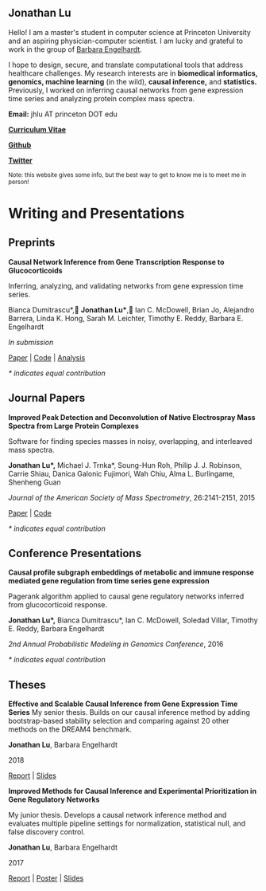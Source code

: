 ## Jonathan Lu

Hello! I am a master's student in computer science at Princeton University and an aspiring physician-computer scientist. I am lucky and grateful to work in the group of [Barbara Engelhardt](http://beehive.cs.princeton.edu/).

I hope to design, secure, and translate computational tools that address healthcare challenges. My research interests are in **biomedical informatics, genomics, machine learning** (in the wild), **causal inference,** and **statistics.** Previously, I worked on inferring causal networks from gene expression time series and analyzing protein complex mass spectra.


**Email:** jhlu AT princeton DOT edu

**[Curriculum Vitae](cv_2_6_19.pdf)**

**[Github](github.com/lujonathanh)**

**[Twitter](twitter.com/JonathanLu11)**


<sub> Note: this website gives some info, but the best way to get to know me is to meet me in person! </sub>

# Writing and Presentations

## Preprints

**Causal Network Inference from Gene Transcription Response to Glucocorticoids**

Inferring, analyzing, and validating networks from gene expression time series.

Bianca Dumitrascu\*, **Jonathan Lu\***, Ian C. McDowell, Brian Jo, Alejandro Barrera, Linda K. Hong, Sarah M. Leichter, Timothy E. Reddy, Barbara E. Engelhardt

*In submission*

[Paper](TBD) \| [Code](https://github.com/lujonathanh/BETS) \| [Analysis](TBD)

*\* indicates equal contribution*

## Journal Papers

**Improved Peak Detection and Deconvolution of Native Electrospray Mass Spectra from Large Protein Complexes**

Software for finding species masses in noisy, overlapping, and interleaved mass spectra.

**Jonathan Lu\*,** Michael J. Trnka\*, Soung-Hun Roh, Philip J. J. Robinson, Carrie Shiau, Danica Galonic Fujimori, Wah Chiu, Alma L. Burlingame, Shenheng Guan 

*Journal of the American Society of Mass Spectrometry*, 26:2141-2151, 2015

[Paper](journal/Lu2015_Article_ImprovedPeakDetectionAndDeconv.pdf) \| [Code](https://github.com/lujonathanh/PeakSeeker)

*\* indicates equal contribution*

## Conference Presentations

**Causal profile subgraph embeddings of metabolic and immune response mediated gene regulation from time series gene expression**

Pagerank algorithm applied to causal gene regulatory networks inferred from glucocorticoid response.

**Jonathan Lu\*,** Bianca Dumitrascu\*, Ian C. McDowell, Soledad Villar, Timothy E. Reddy, Barbara Engelhardt

*2nd Annual Probabilistic Modeling in Genomics Conference*, 2016

*\* indicates equal contribution*

## Theses

**Effective and Scalable Causal Inference from Gene Expression Time Series**
My senior thesis. Builds on our causal inference method by adding bootstrap-based stability selection and comparing against 20 other methods on the DREAM4 benchmark.

**Jonathan Lu**, Barbara Engelhardt

2018

[Report](thesis/Spring2018_thesis_JL.pdf) \| [Slides](thesis/Spring2018_thesispresentation_JL.pdf)

**Improved Methods for Causal Inference and Experimental Prioritization in Gene Regulatory Networks**

My junior thesis. Develops a causal network inference method and evaluates multiple pipeline settings for normalization, statistical null, and false discovery control.

**Jonathan Lu**, Barbara Engelhardt

2017

[Report](thesis/Spring2017_thesis_JL.pdf) \| [Poster](thesis/Spring2017IW_Poster_5_8_17.pdf) \| [Slides](thesis/Spring2017_thesispresentation_JL.pdf)

